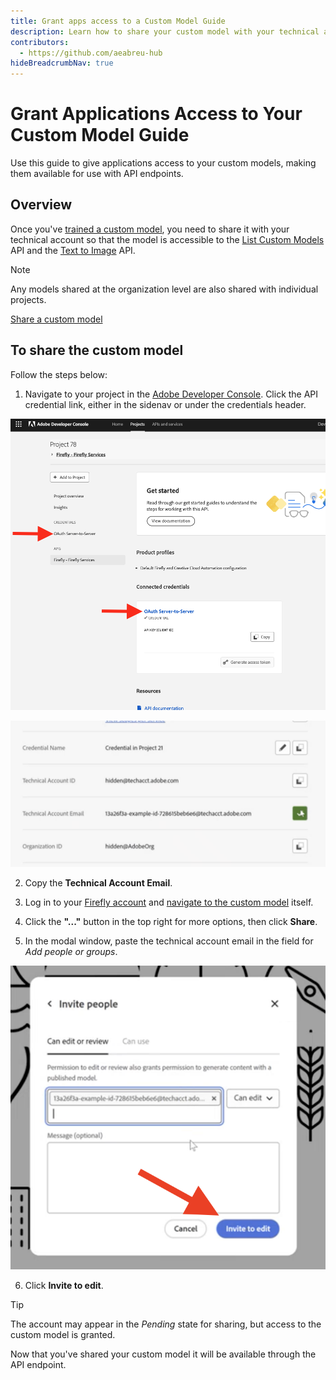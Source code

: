 ```yaml
---
title: Grant apps access to a Custom Model Guide
description: Learn how to share your custom model with your technical account's API key so they are available to use with the endpoint.
contributors:
  - https://github.com/aeabreu-hub
hideBreadcrumbNav: true
---
```


# Grant Applications Access to Your Custom Model Guide

Use this guide to give applications access to your custom models,
making them available for use with API endpoints.

## Overview

Once you've [trained a custom model](../../concepts/custom-models), you need to share it with your technical account
so that the model is accessible to the [List Custom Models](../../api/list_custom_models/) API
and the [Text to Image](../../api/image_generation/V3_Async/) API.

<InlineAlert variant="info" slots="header, text" />

Note

Any models shared at the organization level are also shared with individual projects.

<Media slots="video"/>

[Share a custom model](https://youtu.be/_xxXrEWZ8cc)

## To share the custom model

Follow the steps below:

1. Navigate to your project in the [Adobe Developer Console](https://developer.adobe.com/console/home). Click the API credential link, either in the sidenav or under the credentials header.

![Project credentials screenshot](./images/APICred.png)

<TextBlock slots="image, text" imgWidth="30%" position="center" />

![Technical Account Email](./images/techAccountEmail.png)

2. Copy the **Technical Account Email**.


3. Log in to your [Firefly account](https://firefly.adobe.com/) and [navigate to the custom model](https://firefly.adobe.com/custom-models) itself.
4. Click the **"..."** button in the top right for more options, then click **Share**.
5. In the modal window, paste the technical account email in the field for *Add people or groups*.

<TextBlock slots="image, text" imgWidth="30%" position="center" />

![Invite to edit screenshot](./images/inviteToEditbutton.png)

6. Click **Invite to edit**.

<InlineAlert variant="help" slots="header, text" />

Tip

The account may appear in the *Pending* state for sharing, but access
to the custom model is granted.

Now that you've shared your custom model it will be available through the API endpoint.
